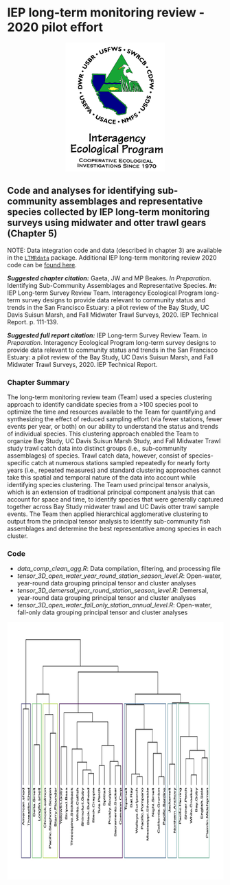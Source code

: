 # IEP long-term monitoring review - 2020 pilot effort

<p align="center">
  <img src='IEP_logo_compliant_colors.jpg' height="300" />
</p>

## Code and analyses for identifying sub-community assemblages and representative species collected by IEP long-term monitoring surveys using midwater and otter trawl gears (Chapter 5)

NOTE: Data integration code and data (described in chapter 3) are
available in the [`LTMRdata`](https://github.com/sbashevkin/LTMRdata)
package. Additional IEP long-term monitoring review 2020 code can be [found here](https://github.com/sbashevkin/LTMRpilot).

**_Suggested chapter citation:_** Gaeta, JW and MP Beakes. _In Preparation_. Identifying Sub-Community Assemblages and Representative Species. **_In:_** IEP Long-term Survey Review Team. Interagency Ecological Program long-term survey designs to provide data relevant to community status and trends in the San Francisco Estuary: a pilot review of the Bay Study, UC Davis Suisun Marsh, and Fall Midwater Trawl Surveys, 2020. IEP Technical Report. p. 111-139.

**_Suggested full report citation:_** IEP Long-term Survey Review Team. _In Preparation_. Interagency Ecological Program long-term survey designs to provide data relevant to community status and trends in the San Francisco Estuary: a pilot review of the Bay Study, UC Davis Suisun Marsh, and Fall Midwater Trawl Surveys, 2020. IEP Technical Report. 

### Chapter Summary
  The long-term monitoring review team (Team) used a species clustering approach to identify candidate species from a >100 species pool to optimize the time and resources available to the Team for quantifying and synthesizing the effect of reduced sampling effort (via fewer stations, fewer events per year, or both) on our ability to understand the status and trends of individual species. This clustering approach enabled the Team to organize Bay Study, UC Davis Suisun Marsh Study, and Fall Midwater Trawl study trawl catch data into distinct groups (i.e., sub-community assemblages) of species. Trawl catch data, however, consist of species-specific catch at numerous stations sampled repeatedly for nearly forty years (i.e., repeated measures) and standard clustering approaches cannot take this spatial and temporal nature of the data into account while identifying species clustering. The Team used principal tensor analysis, which is an extension of traditional principal component analysis that can account for space and time, to identify species that were generally captured together across Bay Study midwater trawl and UC Davis otter trawl sample events. The Team then applied hierarchical agglomerative clustering to output from the principal tensor analysis to identify sub-community fish assemblages and determine the best representative among species in each cluster. 

### Code

- *data_comp_clean_agg.R*: Data compilation, filtering, and processing file
- *tensor_3D_open_water_year_round_station_season_level.R*: Open-water, year-round data grouping principal tensor and cluster analyses
- *tensor_3D_demersal_year_round_station_season_level.R*: Demersal, year-round data grouping principal tensor and cluster analyses
- *tensor_3D_open_water_fall_only_station_annual_level.R*: Open-water, fall-only data grouping principal tensor and cluster analyses


<p align="center">
  <img src='PTA_rect_dendo.jpg' height="600" />
</p>

